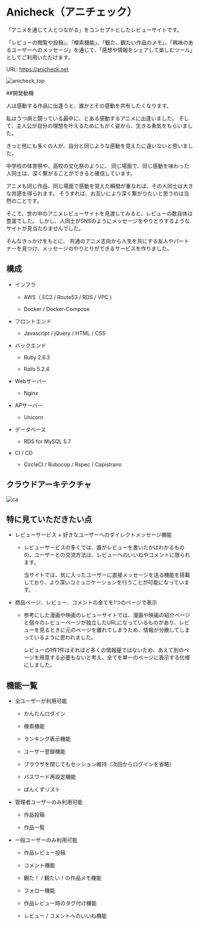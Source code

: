 # Anicheck（アニチェック）

「アニメを通じて人とつながる」をコンセプトとしたレビューサイトです。

「レビューの閲覧や投稿」、「検索機能」、「観た、観たい作品のメモ」、「興味のあるユーザーへのメッセージ」を通じて、「感想や情報をシェアして楽しむツール」としてご利用いただけます。

URL: https://anicheck.net

![anicheck_top](https://user-images.githubusercontent.com/66544830/95273672-9abe5b00-087e-11eb-8d59-e21dc4b5d0d0.png)

##開発動機

人は感動する作品に出逢うと、誰かとその感動を共有したくなります。

私はうつ病と闘っている最中に、とある感動するアニメに出逢いました。
そして、主人公が自分の理想を叶えるためにもがく姿から、生きる勇気をもらいました。

きっと他にも多くの人が、自分と同じような感動を覚えたに違いないと思いました。

中学校の体育祭や、高校の文化祭のように、
同じ場面で、同じ感動を味わった人同士は、深く繋がることができると確信しています。

アニメも同じ作品、同じ場面で感動を覚えた瞬間が重なれば、その人同士は大きな共感を得られます。
そうすれば、お互いにより深く繋がりたいと思うのは当然のことです。

そこで、世の中のアニメレビューサイトを見渡してみると、レビューの数自体は豊富でした。
しかし、人同士がSNSのようにメッセージをやりとりするようなサイトが見当たりませんでした。

そんなきっかけをもとに、
共通のアニメ志向から人生を共にする友人やパートナーを見つけ、メッセージのやりとりができるサービスを作りました。

## 構成

* インフラ

  - AWS（ EC2 / Route53 / RDS / VPC )

  - Docker / Docker-Compose

* フロントエンド

  - Javascript / jQuery / HTML / CSS

* バックエンド

  - Ruby 2.6.3

  - Rails 5.2.4

* Webサーバー

  - Nginx

* APサーバー

  - Unicorn

* データベース

  - RDS for MySQL 5.7

* CI / CD
  - CircleCI / Rubocop / Rspec / Capistrano

## クラウドアーキテクチャ

![ca](https://user-images.githubusercontent.com/66544830/95955499-de453600-0e37-11eb-8b1b-92a20052381d.png)

## 特に見ていただきたい点

* レビューサービス × 好きなユーザーへのダイレクトメッセージ機能

  - レビューサービスの多くでは、誰がレビューを書いたかはわかるものの、ユーザーとの交流方法は、レビューへのいいねやコメントに限られます。

    当サイトでは、気に入ったユーザーに直接メッセージを送る機能を搭載しており、より深いコミュニケーションを行うことが可能になっています。

* 商品ページ、レビュー、コメントの全てを1つのページで表示

  - 参考にした漫画や映画のレビューサイトでは、漫画や映画の紹介ページと個々のレビューページが独立したURLになっているものがあり、レビューを見るときに元のページを離れてしまうため、情報が分散してしまっているように思われました。

      レビューの1件1件はそれほど多くの情報量ではないため、あえて別のページを用意する必要もないと考え、全てを単一のページに表示する仕様にしました。

## 機能一覧

* 全ユーザーが利用可能

  - かんたんログイン

  - 検索機能

  - ランキング表示機能

  - ユーザー登録機能

  - ブラウザを閉じてもセッション維持（次回からログインを省略）

  - パスワード再設定機能

  - ぱんくずリスト

* 管理者ユーザーのみ利用可能

  - 作品投稿

  - 作品一覧

* 一般ユーザーのみ利用可能

  - 作品レビュー投稿

  - コメント機能

  - 観た！ / 観たい！の作品メモ機能

  - フォロー機能

  - 作品レビュー時のタグ付け機能

  - レビュー / コメントへのいいね機能
